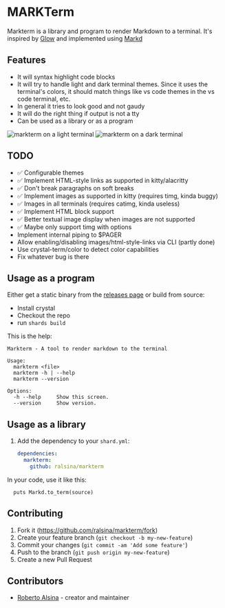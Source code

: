 # MARKTerm

Markterm is a library and program to render Markdown to
a terminal. It's inspired by [Glow](https://github.com/charmbracelet/glow)
and implemented using [Markd](https://github.com/icyleaf/markd)

## Features

* It will syntax highlight code blocks
* It will try to handle light and dark terminal themes. Since
  it uses the terminal's colors, it should match things like
  vs code themes in the vs code terminal, etc.
* In general it tries to look good and not gaudy
* It will do the right thing if output is not a tty
* Can be used as a library or as a program

![markterm on a light terminal](https://ralsina.me/markterm/markterm-light.png)
![markterm on a dark terminal](https://ralsina.me/markterm/markterm-dark.png)

## TODO

* ✅ Configurable themes
* ✅ Implement HTML-style links as supported in kitty/alacritty
* ✅ Don't break paragraphs on soft breaks
* ✅ Implement images as supported in kitty (requires timg, kinda buggy)
* ✅ Images in all terminals (requires catimg, kinda useless)
* ✅ Implement HTML block support
* ✅ Better textual image display when images are not supported
* ✅ Maybe only support timg with options
* Implement internal piping to $PAGER
* Allow enabling/disabling images/html-style-links via CLI (partly done)
* Use crystal-term/color to detect color capabilities
* Fix whatever bug is there

## Usage as a program

Either get a static binary from the [releases page](https://github.com/ralsina/markterm/releases)
or build from source:

* Install crystal
* Checkout the repo
* run `shards build`

This is the help:

```docopt
Markterm - A tool to render markdown to the terminal

Usage:
  markterm <file>
  markterm -h | --help
  markterm --version

Options:
  -h --help     Show this screen.
  --version     Show version.
```

## Usage as a library

1. Add the dependency to your `shard.yml`:

   ```yaml
   dependencies:
     markterm:
       github: ralsina/markterm
   ```

In your code, use it like this:

```crystal
  puts Markd.to_term(source)
```

## Contributing

1. Fork it (<https://github.com/ralsina/markterm/fork>)
2. Create your feature branch (`git checkout -b my-new-feature`)
3. Commit your changes (`git commit -am 'Add some feature'`)
4. Push to the branch (`git push origin my-new-feature`)
5. Create a new Pull Request

## Contributors

* [Roberto Alsina](https://github.com/ralsina) - creator and maintainer
